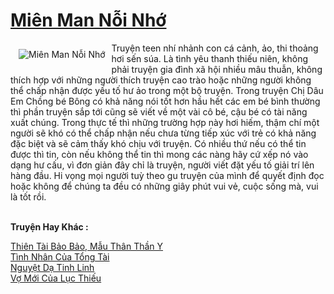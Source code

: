 <a href="https://utruyen.com/truyen/mien-man-noi-nho/20021/" title="Miên Man Nỗi Nhớ"><h1>Miên Man Nỗi Nhớ</h1></a><div style="display:table"><img align="right" style="float: left; padding: 10px;" src="https://utruyen.com/images/story/200x260/mien-man-noi-nho.jpg" alt="Miên Man Nỗi Nhớ">Truyện teen nhí nhảnh con cá cảnh, ảo, thi thoảng hơi sến súa. Là tình yêu thanh thiếu niên, không phải truyện gia đình xã hội nhiều mâu thuẫn, không thích hợp với những người thích truyện cao trào hoặc những người không thể chấp nhận được yếu tố hư ảo trong một bộ truyện. Trong truyện Chị Dâu Em Chồng bé Bông có khả năng nói tốt hơn hầu hết các em bé bình thường thì phần truyện sắp tới cũng sẽ viết về một vài cô bé, cậu bé có tài năng xuất chúng. Trong thực tế thì những trường hợp này hơi hiếm, thậm chí một người sẽ khó có thể chấp nhận nếu chưa từng tiếp xúc với trẻ có khả năng đặc biệt và sẽ cảm thấy khó chịu với truyện. Có nhiều thứ nếu có thể tin được thì tin, còn nếu không thể tin thì mong các nàng hãy cứ xếp nó vào dạng hư cấu, vì đơn giản đây chỉ là truyện, người viết đặt yếu tố giải trí lên hàng đầu. Hi vọng mọi người tuỳ theo gu truyện của mình để quyết định đọc hoặc không để chúng ta đều có những giây phút vui vẻ, cuộc sống mà, vui là tốt rồi.</div><p><br><b>Truyện Hay Khác :</b></p><a href="https://utruyen.com/truyen/thien-tai-bao-bao-mau-than-than-y/16871/" alt="Thiên Tài Bảo Bảo, Mẫu Thân Thần Y">Thiên Tài Bảo Bảo, Mẫu Thân Thần Y</a><br/><a href="https://github.com/quanluxury/ngontinhhot/tree/master/truyenhay/18980/" alt="Tình Nhân Của Tổng Tài">Tình Nhân Của Tổng Tài</a><br/><a href="https://github.com/quanluxury/ngontinhhot/tree/master/truyenhay/20501/" alt="Nguyệt Dạ Tinh Linh">Nguyệt Dạ Tinh Linh</a><br/><a href="https://github.com/quanluxury/ngontinhhot/tree/master/truyenhay/18962/" alt="Vợ Mới Của Lục Thiếu">Vợ Mới Của Lục Thiếu</a><br/>